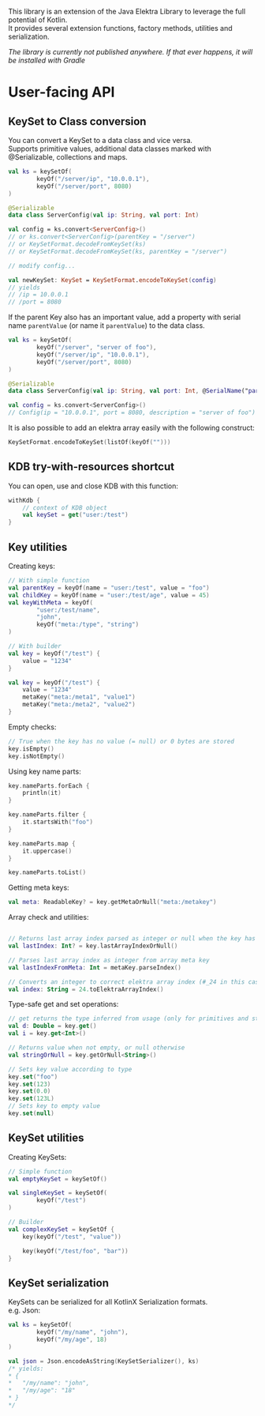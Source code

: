 This library is an extension of the Java Elektra Library to leverage the full potential of Kotlin.  
It provides several extension functions, factory methods, utilities and serialization.

_The library is currently not published anywhere. If that ever happens, it will be installed with Gradle_

# User-facing API

## KeySet to Class conversion

You can convert a KeySet to a data class and vice versa.  
Supports primitive values, additional data classes marked with @Serializable, collections and maps.

```kotlin
val ks = keySetOf(
        keyOf("/server/ip", "10.0.0.1"),
        keyOf("/server/port", 8080)
)

@Serializable
data class ServerConfig(val ip: String, val port: Int)

val config = ks.convert<ServerConfig>()
// or ks.convert<ServerConfig>(parentKey = "/server")
// or KeySetFormat.decodeFromKeySet(ks)
// or KeySetFormat.decodeFromKeySet(ks, parentKey = "/server")

// modify config...

val newKeySet: KeySet = KeySetFormat.encodeToKeySet(config)
// yields
// /ip = 10.0.0.1
// /port = 8080
```

If the parent Key also has an important value, add a property with serial name `parentValue` (or name it `parentValue`) to the data class.

```kotlin
val ks = keySetOf(
        keyOf("/server", "server of foo"),
        keyOf("/server/ip", "10.0.0.1"),
        keyOf("/server/port", 8080)
)

@Serializable
data class ServerConfig(val ip: String, val port: Int, @SerialName("parentValue") val description: String)

val config = ks.convert<ServerConfig>()
// Config(ip = "10.0.0.1", port = 8080, description = "server of foo")
```

It is also possible to add an elektra array easily with the following construct:

```kotlin
KeySetFormat.encodeToKeySet(listOf(keyOf("")))
```


## KDB try-with-resources shortcut

You can open, use and close KDB with this function:

```kotlin
withKdb {
    // context of KDB object
    val keySet = get("user:/test")
}
```

## Key utilities

Creating keys:

```kotlin
// With simple function
val parentKey = keyOf(name = "user:/test", value = "foo")
val childKey = keyOf(name = "user:/test/age", value = 45)
val keyWithMeta = keyOf(
        "user:/test/name",
        "john",
        keyOf("meta:/type", "string")
)

// With builder
val key = keyOf("/test") {
    value = "1234"
}

val key = keyOf("/test") {
    value = "1234"
    metaKey("meta:/meta1", "value1")
    metaKey("meta:/meta2", "value2")
}
```

Empty checks:

```kotlin
// True when the key has no value (= null) or 0 bytes are stored
key.isEmpty()
key.isNotEmpty()
```

Using key name parts:

```kotlin
key.nameParts.forEach {
    println(it)
}

key.nameParts.filter {
    it.startsWith("foo")
}

key.nameParts.map {
    it.uppercase()
}

key.nameParts.toList()
```

Getting meta keys:

```kotlin
val meta: ReadableKey? = key.getMetaOrNull("meta:/metakey")
```

Array check and utilities:

```kotlin

// Returns last array index parsed as integer or null when the key has no array meta key
val lastIndex: Int? = key.lastArrayIndexOrNull()

// Parses last array index as integer from array meta key
val lastIndexFromMeta: Int = metaKey.parseIndex()

// Converts an integer to correct elektra array index (#_24 in this case)
val index: String = 24.toElektraArrayIndex()
```

Type-safe get and set operations:

```kotlin
// get returns the type inferred from usage (only for primitives and strings)
val d: Double = key.get()
val i = key.get<Int>()

// Returns value when not empty, or null otherwise
val stringOrNull = key.getOrNull<String>()

// Sets key value according to type
key.set("foo")
key.set(123)
key.set(0.0)
key.set(123L)
// Sets key to empty value
key.set(null)
```

## KeySet utilities

Creating KeySets:

```kotlin
// Simple function
val emptyKeySet = keySetOf()

val singleKeySet = keySetOf(
        keyOf("/test")
)

// Builder
val complexKeySet = keySetOf {
    key(keyOf("/test", "value"))

    key(keyOf("/test/foo", "bar"))
}
```

## KeySet serialization

KeySets can be serialized for all KotlinX Serialization formats.  
e.g. Json:

```kotlin
val ks = keySetOf(
        keyOf("/my/name", "john"),
        keyOf("/my/age", 18)
)

val json = Json.encodeAsString(KeySetSerializer(), ks)
/* yields:
* {
*   "/my/name": "john",
*   "/my/age": "18"
* }
*/
```
